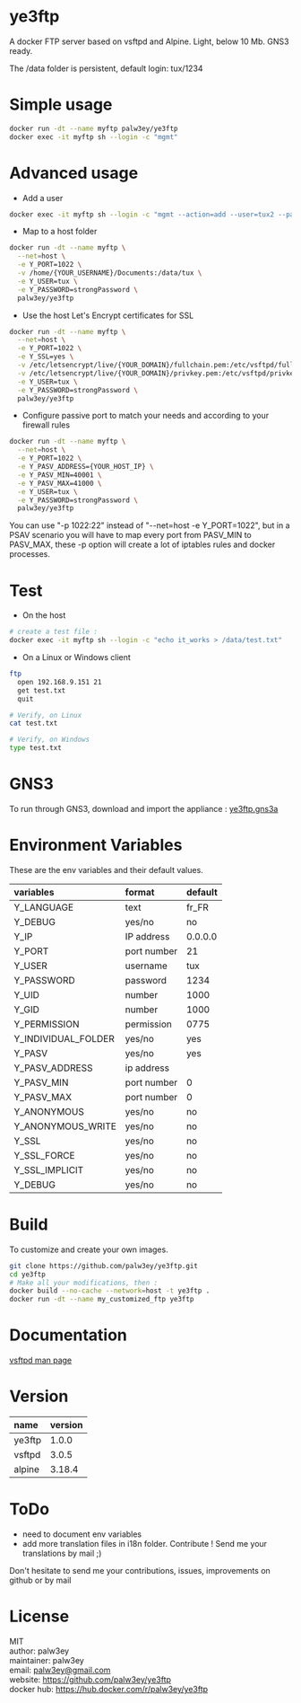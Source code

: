 # ye3ftp

A docker FTP server based on vsftpd and Alpine. Light, below 10 Mb. GNS3 ready.

The /data folder is persistent, default login: tux/1234

# Simple usage

```bash
docker run -dt --name myftp palw3ey/ye3ftp
docker exec -it myftp sh --login -c "mgmt"
```

# Advanced usage

- Add a user
```bash
docker exec -it myftp sh --login -c "mgmt --action=add --user=tux2 --password=1234"
```

- Map to a host folder
```bash
docker run -dt --name myftp \
  --net=host \
  -e Y_PORT=1022 \
  -v /home/{YOUR_USERNAME}/Documents:/data/tux \
  -e Y_USER=tux \
  -e Y_PASSWORD=strongPassword \
  palw3ey/ye3ftp
```

- Use the host Let's Encrypt certificates for SSL
```bash
docker run -dt --name myftp \
  --net=host \
  -e Y_PORT=1022 \
  -e Y_SSL=yes \
  -v /etc/letsencrypt/live/{YOUR_DOMAIN}/fullchain.pem:/etc/vsftpd/fullchain.pem \
  -v /etc/letsencrypt/live/{YOUR_DOMAIN}/privkey.pem:/etc/vsftpd/privkey.pem \
  -e Y_USER=tux \
  -e Y_PASSWORD=strongPassword \
  palw3ey/ye3ftp
```

- Configure passive port to match your needs and according to your firewall rules
```bash
docker run -dt --name myftp \
  --net=host \
  -e Y_PORT=1022 \
  -e Y_PASV_ADDRESS={YOUR_HOST_IP} \
  -e Y_PASV_MIN=40001 \
  -e Y_PASV_MAX=41000 \
  -e Y_USER=tux \
  -e Y_PASSWORD=strongPassword \
  palw3ey/ye3ftp
```
You can use "-p 1022:22" instead of "--net=host -e Y_PORT=1022", but in a PSAV scenario you will have to map every port from PASV_MIN to PASV_MAX, these -p option will create a lot of iptables rules and docker processes.

# Test

-	On the host

```bash
# create a test file :
docker exec -it myftp sh --login -c "echo it_works > /data/test.txt"
```

-   On a Linux or Windows client  

```bash
ftp
  open 192.168.9.151 21
  get test.txt
  quit

# Verify, on Linux
cat test.txt

# Verify, on Windows
type test.txt
```

# GNS3

To run through GNS3, download and import the appliance : [ye3ftp.gns3a](https://raw.githubusercontent.com/palw3ey/ye3ftp/master/ye3ftp.gns3a)

# Environment Variables

These are the env variables and their default values.  

| variables | format | default |
| :- |:- |:- |
|Y_LANGUAGE | text | fr_FR |
|Y_DEBUG | yes/no | no |
|Y_IP | IP address | 0.0.0.0 |
|Y_PORT | port number | 21 |
|Y_USER | username | tux |
|Y_PASSWORD | password | 1234 |
|Y_UID | number | 1000 |
|Y_GID | number | 1000 |
|Y_PERMISSION | permission | 0775 |
|Y_INDIVIDUAL_FOLDER | yes/no | yes |
|Y_PASV | yes/no | yes |
|Y_PASV_ADDRESS | ip address |  |
|Y_PASV_MIN | port number | 0 |
|Y_PASV_MAX | port number | 0 |
|Y_ANONYMOUS | yes/no | no |
|Y_ANONYMOUS_WRITE | yes/no | no |
|Y_SSL | yes/no | no |
|Y_SSL_FORCE | yes/no | no |
|Y_SSL_IMPLICIT | yes/no | no |
|Y_DEBUG | yes/no | no |

# Build

To customize and create your own images.

```bash
git clone https://github.com/palw3ey/ye3ftp.git
cd ye3ftp
# Make all your modifications, then :
docker build --no-cache --network=host -t ye3ftp .
docker run -dt --name my_customized_ftp ye3ftp
```

# Documentation

[vsftpd man page](https://linux.die.net/man/5/vsftpd.conf)

# Version

| name | version |
| :- |:- |
|ye3ftp | 1.0.0 |
|vsftpd | 3.0.5 |
|alpine | 3.18.4 |

# ToDo

- need to document env variables
- add more translation files in i18n folder. Contribute ! Send me your translations by mail ;)

Don't hesitate to send me your contributions, issues, improvements on github or by mail

# License

MIT  
author: palw3ey  
maintainer: palw3ey  
email: palw3ey@gmail.com  
website: https://github.com/palw3ey/ye3ftp  
docker hub: https://hub.docker.com/r/palw3ey/ye3ftp
